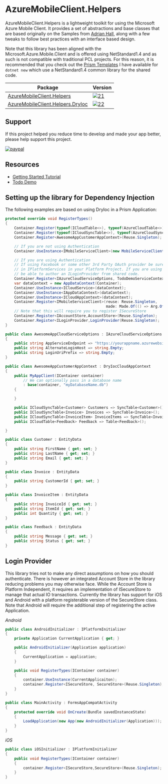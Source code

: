 # AzureMobileClient.Helpers

AzureMobileClient.Helpers is a lightweight toolkit for using the Microsoft Azure Mobile Client. It provides a set of abstractions and base classes that are based originally on the Samples from [Adrian Hall](https://adrianhall.github.io/develop-mobile-apps-with-csharp-and-azure/), along with a few tweaks to follow best practices with an interface based design.

Note that this library has been aligned with the Microsoft.Azure.Mobile.Client and is offered using NetStandard1.4 and as such is not compatible with traditional PCL projects. For this reason, it is recommended that you check out the [Prism Templates](https://github.com/dansiegel/Prism-Templates) I have available for `dotnet new` which use a NetStandard1.4 common library for the shared code.

| Package | Version |
|---------|---------|
| [AzureMobileClient.Helpers][11] | [![21]][11] |
| [AzureMobileClient.Helpers.DryIoc][12] | [![22]][12] |

## Support

If this project helped you reduce time to develop and made your app better, please help support this project.

[![paypal](https://www.paypalobjects.com/en_US/i/btn/btn_donateCC_LG.gif)](https://www.paypal.me/dansiegel)

## Resources

- [Getting Started Tutorial](https://dansiegel.net/post/2017/05/23/azure-mobile-client-helpers)
- [Todo Demo](https://github.com/dansiegel/TodoDemo)

## Setting up the library for Dependency Injection

The following examples are based on using DryIoc in a Prism Application:

```cs
protected override void RegisterTypes()
{
    Container.Register(typeof(ICloudTable<>), typeof(AzureCloudTable<>);
    Container.Register(typeof(ICloudSyncTable<>), typeof(AzureCloudSyncTable<>));
    Container.Register<AwesomeAppCustomerAppContext>(Reuse.Singleton);

    // If you are not using Authentication
    Container.UseInstance<IMobileServiceClient>(new MobileServiceClient(AppConstants.AppServiceEndpoint));

    // If you are using Authentication
    // If using Facebook or some other 3rd Party OAuth provider be sure to register ILoginProvider
    // in IPlatformServices in your Platform Project. If you are using a custom auth provider, you may
    // be able to author an ILoginProvider from shared code.
    Container.Register<IAzureCloudServiceOptions, TodoDemoServiceContextOptions>(Reuse.Singleton);
    var dataContext = new AppDataContext(Container);
    Container.UseInstance<ICloudService>(dataContext);
    Container.UseInstance<IAppDataContext>(dataContext);
    Container.UseInstance<ICloudAppContext>(dataContext);
    Container.Register<IMobileServiceClient>(reuse: Reuse.Singleton,
                                             made: Made.Of(() => Arg.Of<ICloudService>().Client));
    // Note that this will require you to register ISecureStore
    Container.Register<IAccountStore,AccountStore>(Reuse.Singleton);
    Container.Register<ILoginProvider,LoginProvider(Reuse.Singleton);
}
```

```cs
public class AwesomeAppCloudServiceOptions : IAzureCloudServiceOptions
{
    public string AppServiceEndpoint => "https://yourappname.azurewebsites.net";
    public string AlternateLoginHost => string.Empty;
    public string LoginUriPrefix => string.Empty;
}

public class AwesomeAppCustomerAppContext : DryIocCloudAppContext
{
    public MyAppClient(IContainer container)
        // We can optionally pass in a database name
        : base(container, "myDatabaseName.db")
    {

    }

    public ICloudSyncTable<Customer> Customers => SyncTable<Customer>();
    public ICloudSyncTable<Invoice> Invoices => SyncTable<Invoice>();
    public ICloudSyncTable<InvoiceItem> InvoiceItems => SyncTable<InvoiceItem>();
    public ICloudTable<Feedback> Feedback => Table<Feedback>();

}

public class Customer : EntityData
{
    public string FirstName { get; set; }
    public string LastName { get; set; }
    public string Email { get; set; }
}

public class Invoice : EntityData
{
    public string CustomerId { get; set; }
}

public class InvoiceItem : EntityData
{
    public string InvoiceId { get; set; }
    public string ItemId { get; set; }
    public int Quantity { get; set; }
}

public class Feedback : EntityData
{
    public string Message { get; set; }
    public string Status { get; set; }
}
```

## Login Provider

This library tries not to make any direct assumptions on how you should authenticate. There is however an integrated Account Store in the library reducing problems you may otherwise face. While the Account Store is Platform Independent, it requires an implementation of ISecureStore to manage that actual IO transactions. Currently the library has support for iOS and Android with a platform registerable version of the SecureStore class. Note that Android will require the additional step of registering the active Application. 

*Android*

```cs
public class AndroidInitializer : IPlatformInitializer
{
    private Application CurrentApplication { get; }

    public AndroidInitializer(Application application)
    {
        CurrentApplication = application;
    }

    public void RegisterTypes(IContainer container)
    {
        container.UseInstance(CurrentApplicaiton);
        container.Register<ISecureStore, SecureStore>(Reuse.Singleton);
    }
}

public class MainActivity : FormsAppCompatActivity
{
    protected override void OnCreate(Bundle savedInstanceState)
    {
        LoadApplication(new App(new AndroidInitializer(Application)));
    }
}
```

*iOS*

```cs
public class iOSInitializer : IPlatformInitializer
{
    public void RegisterTypes(IContainer container)
    {
        container.Register<ISecureStore,SecureStore>(Reuse.Singleton);
    }
}
```


[11]: https://www.nuget.org/packages/AzureMobileClient.Helpers
[12]: https://www.nuget.org/packages/AzureMobileClient.Helpers.DryIoc

[21]: https://img.shields.io/nuget/vpre/AzureMobileClient.Helpers.svg
[22]: https://img.shields.io/nuget/vpre/AzureMobileClient.Helpers.DryIoc.svg